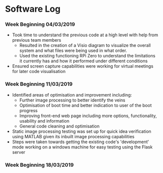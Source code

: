 # Software Log

### Week Beginning 04/03/2019
* Took time to understand the previous code at a high level with help from previous team members
    * Resulted in the creation of a Visio diagram to visualize the overall system and what files were being used in what order.
    * Used the existing functioning RPi Zero to understand the limitations it currently has and how it performed under different conditions
* Ensured screen capture capabilities were working for virtual meetings for later code visualisation

### Week Beginning 11/03/2019
* Identified areas of optimisation and improvement including:
    * Further image processing to better identify the veins
    * Optimisation of boot time and better indication to user of the boot progress
    * Improving front-end web page including more options, functionality, usability and information
    * General code cleaning and optimisation
* Static image processing testing was set up for quick idea verification using MATLAB given its inbuilt image processing capabilities
* Steps were taken towards getting the existing code's 'development' mode working on a windows machine for easy testing using the Flask server

### Week Beginning 18/03/2019
